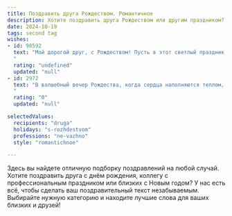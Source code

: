 ```yaml
---
title: Поздравить друга Рождеством. Романтичное
description: Хотите поздравить друга Рождеством или другим праздником? Наш ИИ создаст незабываемое поздравление, а вы обязательно выделитесь среди других.  
date: 2024-10-19
tags: second tag
wishes:
- id: 98592
  text: "Мой дорогой друг, с Рождеством! Пусть в этот светлый праздник волшебство коснется твоего сердца, наполняя его любовью, теплом и радостью.  Пусть звёзды на небе сияют так же ярко, как и твоя душа, а каждый миг будет наполнен счастьем и чудесами.  Я желаю тебе исполнения самых заветных желаний и верю, что твоя жизнь будет прекрасной сказкой, полной любви и света.  С Рождеством!
  "
  rating: "undefined"
  updated: "null"
- id: 2972
  text: "В волшебный вечер Рождества, когда сердца наполняются теплом, а воздух пропитан ожиданием чуда, хочу пожелать тебе, мой дорогой друг, чтобы сказочная атмосфера этого праздника окутала тебя своим волшебством. Пусть сбудутся самые заветные мечты, а любовь и нежность согреют твою душу.
  "
  rating: "0"
  updated: "null"

selectedValues:
  recipients: "druga"
  holidays: "s-rozhdestvom"
  professions: "ne-vazhno"
  style: "romantichnoe"

---
```


Здесь вы найдете отличную подборку поздравлений на любой случай. 
Хотите поздравить друга с днём рождения, коллегу с профессиональным праздником или близких с Новым годом? У нас есть всё, чтобы сделать ваш поздравительный текст незабываемым. Выбирайте нужную категорию и находите лучшие слова для ваших близких и друзей!
